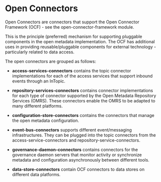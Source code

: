 <!-- SPDX-License-Identifier: Apache-2.0 -->
  
# Open Connectors

Open Connectors are connectors that support the 
Open Connector Framework (OCF) - see the open-connector-framework module.

This is the principle (preferred) mechanism for supporting pluggable
components in the open metadata implementation.  The OCF has additional uses
in providing reusable/pluggable components for external technology - particularly
related to data access.

The open connectors are grouped as follows:

* **access-services-connectors** contains the topic connector implementations
for each of the access services that support inbound events through an InTopic.

* **repository-services-connectors** contains connector implementations for
each type of connector supported by the Open Metadata Repository Services (OMRS).
These connectors enable the OMRS to be adapted to many different platforms.

* **configuration-store-connectors** contains the connectors that manage
the open metadata configuration.

* **event-bus-connectors** supports different event/messaging infrastructures.
They can be plugged into the topic connectors from the access-service-connectors
and repository-service-connectors.

* **governance-daemon-connectors** contains connectors for the governance
daemon servers that monitor activity or synchronize metadata and configuration
asynchronously between different tools.

* **data-store-connectors** contain OCF connectors to data stores on different
data platforms.